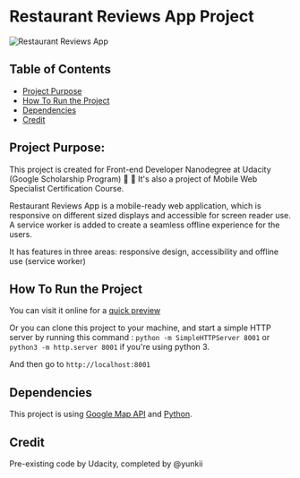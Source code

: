 # Restaurant Reviews App Project
![Restaurant Reviews App](https://i.imgur.com/HRk4485.png)
## Table of Contents

* [Project Purpose](#project-purpose)
* [How To Run the Project](#how-to-run-the-project)
* [Dependencies](#dependencies)
* [Credit](#credit)

## Project Purpose:
This project is created for Front-end Developer Nanodegree at Udacity (Google Scholarship Program) :rocket: :metal:
It's also a project of Mobile Web Specialist Certification Course.

Restaurant Reviews App is a mobile-ready web application, which is responsive on different sized displays and accessible for screen reader use. A service worker is added to create a seamless offline experience for the users.

It has features in three areas: responsive design, accessibility and offline use (service worker)

## How To Run the Project

You can visit it online for a [quick preview](https://yunkii.github.io/udacity-front-end/P06/index.html) 

Or you can clone this project to your machine, and start a simple HTTP server by running this command : `python -m SimpleHTTPServer 8001` or `python3 -m http.server 8001` if you're using python 3.

And then go to `http://localhost:8001` 


## Dependencies

This project is using [Google Map API](https://cloud.google.com/maps-platform/) and [Python](https://www.python.org/).

## Credit

Pre-existing code by Udacity, completed by @yunkii 